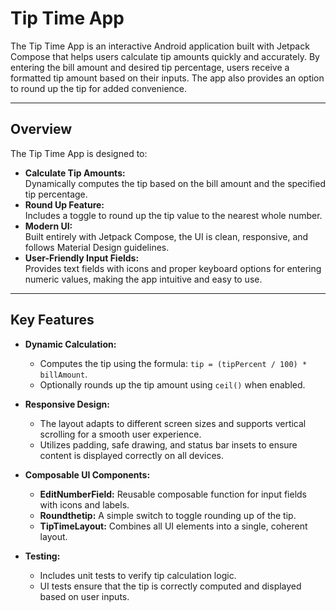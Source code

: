# Tip Time App

The Tip Time App is an interactive Android application built with Jetpack Compose that helps users calculate tip amounts quickly and accurately. By entering the bill amount and desired tip percentage, users receive a formatted tip amount based on their inputs. The app also provides an option to round up the tip for added convenience.

---

## Overview

The Tip Time App is designed to:
- **Calculate Tip Amounts:**  
  Dynamically computes the tip based on the bill amount and the specified tip percentage.
- **Round Up Feature:**  
  Includes a toggle to round up the tip value to the nearest whole number.
- **Modern UI:**  
  Built entirely with Jetpack Compose, the UI is clean, responsive, and follows Material Design guidelines.
- **User-Friendly Input Fields:**  
  Provides text fields with icons and proper keyboard options for entering numeric values, making the app intuitive and easy to use.

---

## Key Features

- **Dynamic Calculation:**  
  - Computes the tip using the formula: `tip = (tipPercent / 100) * billAmount`.
  - Optionally rounds up the tip amount using `ceil()` when enabled.
  
- **Responsive Design:**  
  - The layout adapts to different screen sizes and supports vertical scrolling for a smooth user experience.
  - Utilizes padding, safe drawing, and status bar insets to ensure content is displayed correctly on all devices.

- **Composable UI Components:**  
  - **EditNumberField:** Reusable composable function for input fields with icons and labels.
  - **Roundthetip:** A simple switch to toggle rounding up of the tip.
  - **TipTimeLayout:** Combines all UI elements into a single, coherent layout.

- **Testing:**  
  - Includes unit tests to verify tip calculation logic.
  - UI tests ensure that the tip is correctly computed and displayed based on user inputs.
